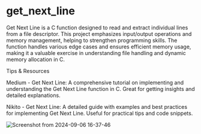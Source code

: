 # get_next_line

Get Next Line is a C function designed to read and extract individual lines from a file descriptor. This project emphasizes input/output operations and memory management, helping to strengthen programming skills. The function handles various edge cases and ensures efficient memory usage, making it a valuable exercise in understanding file handling and dynamic memory allocation in C.

Tips & Resources

Medium - Get Next Line: A comprehensive tutorial on implementing and understanding the Get Next Line function in C. Great for getting insights and detailed explanations.

Nikito - Get Next Line: A detailed guide with examples and best practices for implementing Get Next Line. Useful for practical tips and code snippets.

![Screenshot from 2024-09-06 16-37-46](https://github.com/user-attachments/assets/7235dc66-b8e3-435e-9bc0-4f933924d826)

